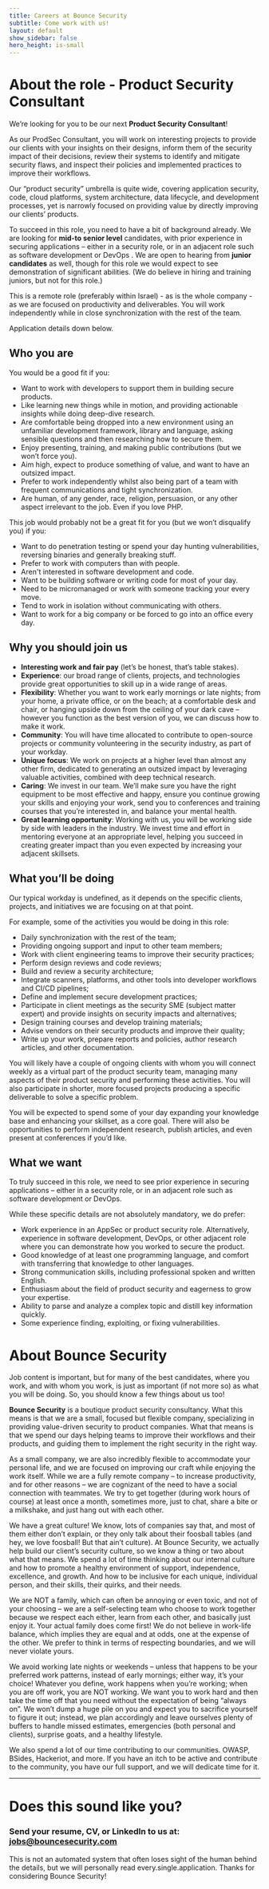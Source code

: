 ```yaml
---
title: Careers at Bounce Security
subtitle: Come work with us! 
layout: default
show_sidebar: false
hero_height: is-small
---
```


# About the role - Product Security Consultant 
We’re looking for you to be our next **Product Security Consultant**!  

As our ProdSec Consultant, you will work on interesting projects to provide our clients with your insights on their designs, inform them of the security impact of their decisions, review their systems to identify and mitigate security flaws, and inspect their policies and implemented practices to improve their workflows.   

Our “product security” umbrella is quite wide, covering application security, code, cloud platforms, system architecture, data lifecycle, and development processes, yet is narrowly focused on providing value by directly improving our clients’ products.   

To succeed in this role, you need to have a bit of background already. We are looking for **mid-to senior level** candidates, with prior experience in securing  applications – either in a security role, or in an adjacent role such as software development or DevOps . We are open to hearing from **junior candidates** as well, though for this role we would expect to see demonstration of significant abilities. (We do believe in hiring and training juniors, but not for this role.)  

This is a remote role (preferably within Israel) - as is the whole company - as we are focused on productivity and deliverables. You will work independently while in close synchronization with the rest of the team.  

Application details down below. 

## Who you are 
You would be a good fit if you: 
  *	Want to work with developers to support them in building secure products.
  *	Like learning new things while in motion, and providing actionable insights while doing deep-dive research.
  *	Are comfortable being dropped into a new environment using an unfamiliar development framework, library and language, asking sensible questions and then researching how to secure them.
  *	Enjoy presenting, training, and making public contributions (but we won’t force you). 
  *	Aim high, expect to produce something of value, and want to have an outsized impact. 
  *	Prefer to work independently whilst also being part of a team with frequent communications and tight synchronization. 
  *	Are human, of any gender, race, religion, persuasion, or any other aspect irrelevant to the job. Even if you love PHP.  

This job would probably not be a great fit for you (but we won’t disqualify you) if you:   
  *	Want to do penetration testing or spend your day hunting vulnerabilities, reversing binaries and generally breaking stuff.
  *	Prefer to work with computers than with people.
  *	Aren't interested in software development and code.
  *	Want to be building software or writing code for most of your day. 
  *	Need to be micromanaged or work with someone tracking your every move. 
  *	Tend to work in isolation without communicating with others. 
  *	Want to work for a big company or be forced to go into an office every day.



## Why you should join us 
  * <i class="fa-solid fa-comments-dollar"></i>	**Interesting work and fair pay** (let’s be honest, that’s table stakes). 
  *	<i class="fa-brands fa-space-awesome"></i> **Experience**: our broad range of clients, projects, and technologies provide great opportunities to skill up in a wide range of areas.  
  *	<i class="fa-solid fa-umbrella-beach"></i><i class="fa-solid fa-house-laptop"></i> **Flexibility**: Whether you want to work early mornings or late nights; from your home, a private office, or on the beach; at a comfortable desk and chair, or hanging upside down from the ceiling of your dark cave – however you function as the best version of you, we can discuss how to make it work. 
  *	<i class="fa-solid fa-satellite-dish"></i><i class="fa-solid fa-earth-europe"></i><i class="fa-solid fa-hands-holding-circle"></i> **Community**: You will have time allocated to contribute to open-source projects or community volunteering in the security industry, as part of your workday.  
  *	<i class="fa-solid fa-fingerprint"></i> <i class="fa-solid fa-users-rays"></i> **Unique focus**: We work on projects at a higher level than almost any other firm, dedicated to generating an outsized impact by leveraging valuable activities, combined with deep technical research. 
  *	<i class="fa-solid fa-hand-holding-heart"></i> **Caring**: We invest in our team. We’ll make sure you have the right equipment to be most effective and happy, ensure you continue growing your skills and enjoying your work, send you to conferences and training courses that you’re interested in, and balance your mental health. 
  *	<i class="fa-solid fa-graduation-cap"></i> **Great learning opportunity**: Working with us, you will be working side by side with leaders in the industry. We invest time and effort in mentoring everyone at an appropriate level, helping you succeed in creating greater impact than you even expected by increasing your adjacent skillsets.  


## What you’ll be doing
Our typical workday is undefined, as it depends on the specific clients, projects, and initiatives we are focusing on at that point.   

For example, some of the activities you would be doing in this role:   
  *	Daily synchronization with the rest of the team;
  *	Providing ongoing support and input to other team members;
  *	Work with client engineering teams to improve their security practices;
  *	Perform design reviews and code reviews;
  *	Build and review a security architecture;
  *	Integrate scanners, platforms, and other tools into developer workflows and CI/CD pipelines;
  *	Define and implement secure development practices;
  *	Participate in client meetings as the security SME (subject matter expert) and provide insights on security impacts and alternatives;
  *	Design training courses and develop training materials;
  *	Advise vendors on their security products and improve their quality;
  *	Write up your work, prepare reports and policies, author research articles, and other documentation.

You will likely have a couple of ongoing clients with whom you will connect weekly as a virtual part of the product security team, managing many aspects of their product security and performing these activities. You will also participate in shorter, more focused projects producing a specific deliverable to solve a specific problem.  

You will be expected to spend some of your day expanding your knowledge base and enhancing your skillset, as a core goal. There will also be opportunities to perform independent research, publish articles, and even present at conferences if you’d like. 


## What we want
To truly succeed in this role, we need to see prior experience in securing applications – either in a security role, or in an adjacent role such as software development or DevOps.  

While these specific details are not absolutely mandatory, we do prefer:  
  *	Work experience in an AppSec or product security role. Alternatively, experience in software development, DevOps, or other adjacent role where you can demonstrate how you worked to secure the product.
  *	Good knowledge of at least one programming language, and comfort with transferring that knowledge to other languages.
  *	Strong communication skills, including professional spoken and written English.
  *	Enthusiasm about the field of product security and eagerness to grow your expertise. 
  *	Ability to parse and analyze a complex topic and distill key information quickly. 
  *	Some experience finding, exploiting, or fixing vulnerabilities.


# About Bounce Security
Job content is important, but for many of the best candidates, where you work, and with whom you work, is just as important (if not more so) as what you will be doing. So, you should know a few things about us too!  

**Bounce Security** is a boutique product security consultancy. What this means is that we are a small, focused but flexible company, specializing in providing value-driven security to product companies. What that means is that we spend our days helping teams to improve their workflows and their products, and guiding them to implement the right security in the right way.  

As a small company, we are also incredibly flexible to accommodate your personal life, and we are focused on improving our craft while enjoying the work itself. While we are a fully remote company – to increase productivity, and for other reasons – we are cognizant of the need to have a social connection with teammates. We try to get together (during work hours of course) at least once a month, sometimes more, just to chat, share a bite or a milkshake, and just hang out with each other.  

We have a great culture! We know, lots of companies say that, and most of them either don’t explain, or they only talk about their foosball tables (and hey, we love foosball! But that ain’t culture). At Bounce Security, we actually help build our client’s security culture, so we know a thing or two about what that means. We spend a lot of time thinking about our internal culture and how to promote a healthy environment of support, independence, excellence, and growth. And how to be inclusive for each unique, individual person, and their skills, their quirks, and their needs.  

We are NOT a family, which can often be annoying or even toxic, and not of your choosing – we are a self-selecting team who choose to work together because we respect each either, learn from each other, and basically just enjoy it. Your actual family does come first! We do not believe in work-life balance, which implies they are equal and at odds, one at the expense of the other. We prefer to think in terms of respecting boundaries, and we will never violate yours.  

We avoid working late nights or weekends – unless that happens to be your preferred work patterns, instead of early mornings; either way, it’s your choice! Whatever you define, work happens when you’re working; when you are off work, you are NOT working. We want you to work hard and then take the time off that you need without the expectation of being “always on”. We won’t dump a huge pile on you and expect you to sacrifice yourself to figure it out; instead, we plan accordingly and leave ourselves plenty of buffers to handle missed estimates, emergencies (both personal and clients), surprise goats, and a healthy lifestyle.   

We also spend a lot of our time contributing to our communities. OWASP, BSides, Hackeriot, and more. If you have an itch to be active and contribute to the community, you have our full support, and we will dedicate time for it.  

---

# Does this sound like you? 
### Send your resume, CV, or LinkedIn to us at: jobs@bouncesecurity.com 
This is not an automated system that often loses sight of the human behind the details, but we will personally read every.single.application. Thanks for considering Bounce Security! 
